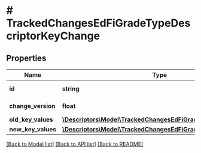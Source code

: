 # # TrackedChangesEdFiGradeTypeDescriptorKeyChange

## Properties

Name | Type | Description | Notes
------------ | ------------- | ------------- | -------------
**id** | **string** | Resource identifier | [optional]
**change_version** | **float** | Change version | [optional]
**old_key_values** | [**\Descriptors\Model\TrackedChangesEdFiGradeTypeDescriptorKey**](TrackedChangesEdFiGradeTypeDescriptorKey.md) |  | [optional]
**new_key_values** | [**\Descriptors\Model\TrackedChangesEdFiGradeTypeDescriptorKey**](TrackedChangesEdFiGradeTypeDescriptorKey.md) |  | [optional]

[[Back to Model list]](../../README.md#models) [[Back to API list]](../../README.md#endpoints) [[Back to README]](../../README.md)
